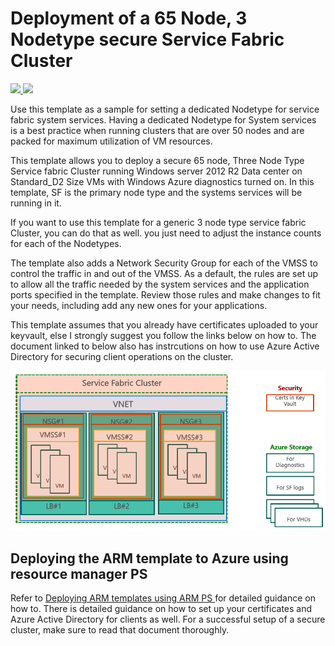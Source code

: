# Deployment of a 65 Node, 3 Nodetype secure Service Fabric Cluster

<a href="https://portal.azure.com/#create/Microsoft.Template/uri/https%3A%2F%2Fraw.githubusercontent.com%2FAzure%2Fazure-quickstart-templates%2Fmaster%2Fservice-fabric-secure-cluster-65-node-3-nodetype%2Fazuredeploy.json" target="_blank">
    <img src="http://azuredeploy.net/deploybutton.png"/>
</a>
<a href="http://armviz.io/#/?load=https%3A%2F%2Fraw.githubusercontent.com%2FAzure%2Fazure-quickstart-templates%2Fmaster%2Fservice-fabric-secure-cluster-65-node-3-nodetype%2Fazuredeploy.json" target="_blank">
    <img src="http://armviz.io/visualizebutton.png"/>
</a>

Use this template as a sample for setting a dedicated Nodetype for service fabric system services. Having a dedicated Nodetype for System services is a best practice when running clusters that are over 50 nodes and are packed for maximum utilization of VM resources.

This template allows you to deploy a secure 65 node, Three Node Type Service fabric Cluster running Windows server 2012 R2 Data center on Standard_D2 Size VMs with Windows Azure diagnostics turned on. In this template, SF is the primary node type and the systems services will be running in it. 

If you want to use this template for a generic 3 node type service fabric Cluster, you can do that as well. you just need to adjust the instance counts for each of the Nodetypes.

The template also adds a Network Security Group for each of the VMSS to control the traffic in and out of the VMSS. As a default, the rules are set up to allow all the traffic needed by the system services and the application ports specified in the template. Review those rules and make changes to fit your needs, including add any new ones for your applications.

This template assumes that you already have certificates uploaded to your keyvault, else I strongly suggest you follow the links below on how to. The document linked to below also has instrcutions on how to use Azure Active Directory for securing client operations on the cluster. 

![Picture of the cluster resources][NSG]

## Deploying the ARM template to Azure using resource manager PS 

Refer to [Deploying ARM templates using ARM PS ](https://azure.microsoft.com/documentation/articles/service-fabric-cluster-creation-via-arm/) for detailed guidance on how to. There is detailed guidance on how to set up your certificates and Azure Active Directory for clients as well. For a successful setup of a secure cluster, make sure to read that document thoroughly. 


<!--Image references-->
[DownloadTemplate]: ./DownloadTemplate.png
[NSG]: ./Nsg.PNG



